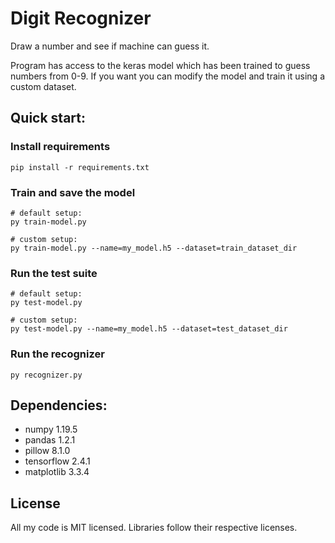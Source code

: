 # Digit Recognizer

Draw a number and see if machine can guess it.

Program has access to the keras model which has been trained to guess numbers from 0-9. 
If you want you can modify the model and train it using a custom dataset.

## Quick start:

### Install requirements
```
pip install -r requirements.txt
```

### Train and save the model
```
# default setup:
py train-model.py

# custom setup:
py train-model.py --name=my_model.h5 --dataset=train_dataset_dir
```

### Run the test suite
```
# default setup:
py test-model.py

# custom setup:
py test-model.py --name=my_model.h5 --dataset=test_dataset_dir
```

### Run the recognizer
```
py recognizer.py 
```

## Dependencies:

- numpy 1.19.5
- pandas 1.2.1
- pillow 8.1.0
- tensorflow 2.4.1
- matplotlib 3.3.4

## License
All my code is MIT licensed. Libraries follow their respective licenses.